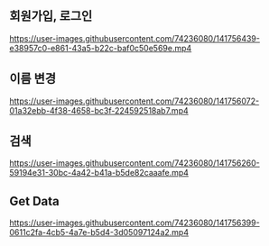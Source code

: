

## 회원가입, 로그인


https://user-images.githubusercontent.com/74236080/141756439-e38957c0-e861-43a5-b22c-baf0c50e569e.mp4


## 이름 변경


https://user-images.githubusercontent.com/74236080/141756072-01a32ebb-4f38-4658-bc3f-224592518ab7.mp4


## 검색


https://user-images.githubusercontent.com/74236080/141756260-59194e31-30bc-4a42-b41a-b5de82caaafe.mp4


## Get Data


https://user-images.githubusercontent.com/74236080/141756399-0611c2fa-4cb5-4a7e-b5d4-3d05097124a2.mp4

